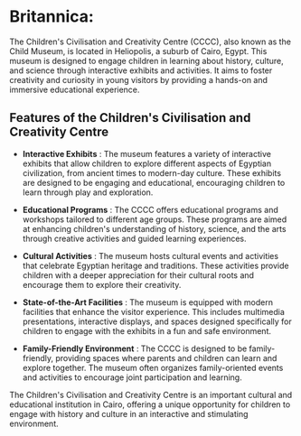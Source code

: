 
# Britannica:
The Children's Civilisation and Creativity Centre (CCCC), also known as the
Child Museum, is located in Heliopolis, a suburb of Cairo, Egypt. This museum
is designed to engage children in learning about history, culture, and science
through interactive exhibits and activities. It aims to foster creativity and
curiosity in young visitors by providing a hands-on and immersive educational
experience.

## Features of the Children's Civilisation and Creativity Centre

  * **Interactive Exhibits** : The museum features a variety of interactive exhibits that allow children to explore different aspects of Egyptian civilization, from ancient times to modern-day culture. These exhibits are designed to be engaging and educational, encouraging children to learn through play and exploration.

  * **Educational Programs** : The CCCC offers educational programs and workshops tailored to different age groups. These programs are aimed at enhancing children's understanding of history, science, and the arts through creative activities and guided learning experiences.

  * **Cultural Activities** : The museum hosts cultural events and activities that celebrate Egyptian heritage and traditions. These activities provide children with a deeper appreciation for their cultural roots and encourage them to explore their creativity.

  * **State-of-the-Art Facilities** : The museum is equipped with modern facilities that enhance the visitor experience. This includes multimedia presentations, interactive displays, and spaces designed specifically for children to engage with the exhibits in a fun and safe environment.

  * **Family-Friendly Environment** : The CCCC is designed to be family-friendly, providing spaces where parents and children can learn and explore together. The museum often organizes family-oriented events and activities to encourage joint participation and learning.

The Children's Civilisation and Creativity Centre is an important cultural and
educational institution in Cairo, offering a unique opportunity for children
to engage with history and culture in an interactive and stimulating
environment.


